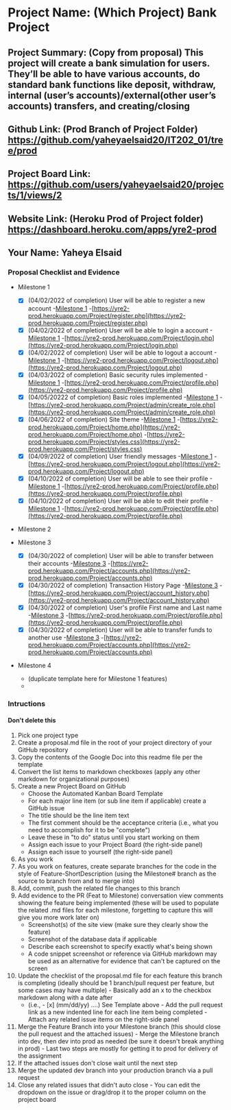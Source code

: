 # Project Name: (Which Project) Bank Project
## Project Summary: (Copy from proposal) This project will create a bank simulation for users. They’ll be able to have various accounts, do standard bank functions like deposit, withdraw, internal (user’s accounts)/external(other user’s accounts) transfers, and creating/closing 
## Github Link: (Prod Branch of Project Folder) https://github.com/yaheyaelsaid20/IT202_01/tree/prod
## Project Board Link: https://github.com/users/yaheyaelsaid20/projects/1/views/2
## Website Link: (Heroku Prod of Project folder) https://dashboard.heroku.com/apps/yre2-prod
## Your Name: Yaheya Elsaid

<!-- Line item / Feature template (use this for each bullet point) -- DO NOT DELETE THIS SECTION


- [ ] \(mm/dd/yyyy of completion) Feature Title (from the proposal bullet point, if it's a sub-point indent it properly)
  -  Link to related .md file: [Link Name](link url)

 End Line item / Feature Template -- DO NOT DELETE THIS SECTION --> 
 
 
### Proposal Checklist and Evidence

- Milestone 1

  - [x] \(04/02/2022 of completion) User will be able to register a new account
      -[Milestone 1](https://github.com/yaheyaelsaid20/IT202_01/blob/Milestone1/public_html/Project/milestone1.md)
      -[https://yre2-prod.herokuapp.com/Project/register.php](https://yre2-prod.herokuapp.com/Project/register.php)
  - [x] \(04/02/2022 of completion) User will be able to login a  account
      -[Milestone 1](https://github.com/yaheyaelsaid20/IT202_01/blob/Milestone1/public_html/Project/milestone1.md)
      -[https://yre2-prod.herokuapp.com/Project/login.php](https://yre2-prod.herokuapp.com/Project/login.php)
  - [x] \(04/02/2022 of completion) User will be able to logout a account
      -[Milestone 1](https://github.com/yaheyaelsaid20/IT202_01/blob/Milestone1/public_html/Project/milestone1.md)
      -[https://yre2-prod.herokuapp.com/Project/logout.php](https://yre2-prod.herokuapp.com/Project/logout.php)
  - [x] \(04/03/2022 of completion) Basic security rules implemented
      -[Milestone 1](https://github.com/yaheyaelsaid20/IT202_01/blob/Milestone1/public_html/Project/milestone1.md)
      -[https://yre2-prod.herokuapp.com/Project/profile.php](https://yre2-prod.herokuapp.com/Project/profile.php)
  - [x] \(04/05/20222 of completion) Basic roles implemented
      -[Milestone 1](https://github.com/yaheyaelsaid20/IT202_01/blob/Milestone1/public_html/Project/milestone1.md)
      -[https://yre2-prod.herokuapp.com/Project/admin/create_role.php](https://yre2-prod.herokuapp.com/Project/admin/create_role.php)
  - [x] \(04/06/2022 of completion) Site theme
      -[Milestone 1](https://github.com/yaheyaelsaid20/IT202_01/blob/Milestone1/public_html/Project/milestone1.md)
      -[https://yre2-prod.herokuapp.com/Project/home.php](https://yre2-prod.herokuapp.com/Project/home.php)
      -[https://yre2-prod.herokuapp.com/Project/styles.css](https://yre2-prod.herokuapp.com/Project/styles.css)
  - [x] \(04/09/2022 of completion) User friendly messages
      -[Milestone 1](https://github.com/yaheyaelsaid20/IT202_01/blob/Milestone1/public_html/Project/milestone1.md)
      -[https://yre2-prod.herokuapp.com/Project/logout.php](https://yre2-prod.herokuapp.com/Project/logout.php)
  - [x] \(04/10/2022 of completion) User will be able to see their profile
      -[Milestone 1](https://github.com/yaheyaelsaid20/IT202_01/blob/Milestone1/public_html/Project/milestone1.md)
      -[https://yre2-prod.herokuapp.com/Project/profile.php](https://yre2-prod.herokuapp.com/Project/profile.php)
  - [x] \(04/10/2022 of completion) User will be able to edit their profile
      -[Milestone 1](https://github.com/yaheyaelsaid20/IT202_01/blob/Milestone1/public_html/Project/milestone1.md)
      -[https://yre2-prod.herokuapp.com/Project/profile.php](https://yre2-prod.herokuapp.com/Project/profile.php)

- Milestone 2

- Milestone 3
  - [x] \(04/30/2022 of completion) User will be able to transfer between their accounts
      -[Milestone 3](https://github.com/yaheyaelsaid20/IT202_01/blob/Milestone3/public_html/Project/milestone3.md)
      -[https://yre2-prod.herokuapp.com/Project/accounts.php](https://yre2-prod.herokuapp.com/Project/accounts.php)
  - [x] \(04/30/2022 of completion) Transaction History Page 
      -[Milestone 3](https://github.com/yaheyaelsaid20/IT202_01/blob/Milestone3/public_html/Project/milestone3.md)
      -[https://yre2-prod.herokuapp.com/Project/account_history.php](https://yre2-prod.herokuapp.com/Project/account_history.php)
  - [x] \(04/30/2022 of completion) User's profile First name and Last name 
      -[Milestone 3](https://github.com/yaheyaelsaid20/IT202_01/blob/Milestone3/public_html/Project/milestone3.md)
      -[https://yre2-prod.herokuapp.com/Project/profile.php](https://yre2-prod.herokuapp.com/Project/profile.php)
  - [x] \(04/30/2022 of completion) User will be able to transfer funds to another use
      -[Milestone 3](https://github.com/yaheyaelsaid20/IT202_01/blob/Milestone3/public_html/Project/milestone3.md)
      -[https://yre2-prod.herokuapp.com/Project/accounts.php](https://yre2-prod.herokuapp.com/Project/accounts.php)
  
- Milestone 4
  - (duplicate template here for Milestone 1 features)
  - 
### Intructions
#### Don't delete this
1. Pick one project type
2. Create a proposal.md file in the root of your project directory of your GitHub repository
3. Copy the contents of the Google Doc into this readme file per the template
4. Convert the list items to markdown checkboxes (apply any other markdown for organizational purposes)
5. Create a new Project Board on GitHub
   - Choose the Automated Kanban Board Template
   - For each major line item (or sub line item if applicable) create a GitHub issue
   - The title should be the line item text
   - The first comment should be the acceptance criteria (i.e., what you need to accomplish for it to be "complete")
   - Leave these in "to do" status until you start working on them
   - Assign each issue to your Project Board (the right-side panel)
   - Assign each issue to yourself (the right-side panel)
6. As you work
  1. As you work on features, create separate branches for the code in the style of Feature-ShortDescription (using the Milestone# branch as the source to branch from and to merge into)
  2. Add, commit, push the related file changes to this branch
  3. Add evidence to the PR (Feat to Milestone) conversation view comments showing the feature being implemented (these will be used to populate the related .md files for each milestone, forgetting to capture this will give you more work later on)
     - Screenshot(s) of the site view (make sure they clearly show the feature)
     - Screenshot of the database data if applicable
     - Describe each screenshot to specify exactly what's being shown
     - A code snippet screenshot or reference via GitHub markdown may be used as an alternative for evidence that can't be captured on the screen
  4. Update the checklist of the proposal.md file for each feature this branch is completing (ideally should be 1 branch/pull request per feature, but some cases may have multiple)
    - Basically add an x to the checkbox markdown along with a date after
      - (i.e.,   - [x] (mm/dd/yy) ....) See Template above
    - Add the pull request link as a new indented line for each line item being completed
    - Attach any related issue items on the right-side panel
  5. Merge the Feature Branch into your Milestone branch (this should close the pull request and the attached issues)
    - Merge the Milestone branch into dev, then dev into prod as needed (be sure it doesn't break anything in prod)
    - Last two steps are mostly for getting it to prod for delivery of the assignment 
  7. If the attached issues don't close wait until the next step
  8. Merge the updated dev branch into your production branch via a pull request
  9. Close any related issues that didn't auto close
    - You can edit the dropdown on the issue or drag/drop it to the proper column on the project board